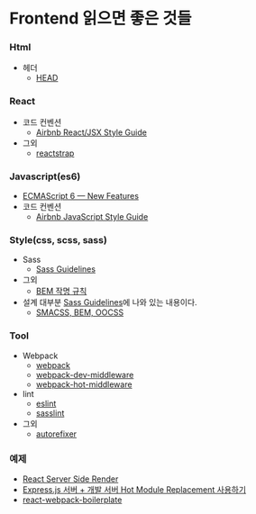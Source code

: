 # Frontend 읽으면 좋은 것들

### Html

- 헤더
    - [HEAD](https://github.com/joshbuchea/HEAD)

### React

- 코드 컨벤션
    - [Airbnb React/JSX Style Guide](https://github.com/airbnb/javascript/tree/master/react)
- 그외
    - [reactstrap](https://reactstrap.github.io/components/alerts/)

### Javascript(es6)

- [ECMAScript 6 — New Features](http://es6-features.org/#Constants)
- 코드 컨벤션
    - [Airbnb JavaScript Style Guide](https://github.com/airbnb/javascript)

### Style(css, scss, sass)

- Sass
    - [Sass Guidelines](https://sass-guidelin.es/ko/#mixins)
- 그외
    - [BEM 작명 규칙](https://csswizardry.com/2013/01/mindbemding-getting-your-head-round-bem-syntax/)
- 설계
대부분 [Sass Guidelines](https://sass-guidelin.es/ko/#mixins)에 나와 있는 내용이다.
    - [SMACSS, BEM, OOCSS](http://wit.nts-corp.com/2015/04/16/3538)

### Tool

- Webpack
    - [webpack](https://webpack.js.org/)
    - [webpack-dev-middleware](https://github.com/webpack/webpack-dev-middleware)
    - [webpack-hot-middleware](https://github.com/glenjamin/webpack-hot-middleware)
- lint
    - [eslint](https://eslint.org/)
    - [sasslint](https://www.npmjs.com/package/sasslint)
- 그외
    - [autorefixer](https://github.com/postcss/autoprefixer)

### 예제

- [React Server Side Render](https://medium.com/front-end-hacking/server-side-rendering-with-react-and-express-382591bfc77c)
- [Express.js 서버 + 개발 서버 Hot Module Replacement 사용하기](https://velopert.com/1492)
- [react-webpack-boilerplate](https://github.com/KleoPetroff/react-webpack-boilerplate)
